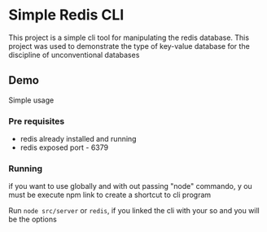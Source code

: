 
# Simple Redis CLI

This project is a simple cli tool for manipulating the redis database. This project was used to demonstrate the type of key-value database for the discipline of unconventional databases


## Demo
Simple usage

### Pre requisites
- redis already installed and running
- redis exposed port - 6379

### Running
if you want to use globally and with out passing "node" commando, y ou must be execute npm link to create a shortcut to cli program

Run `node src/server` or `redis`, if you linked the cli with your so and you will be the options


